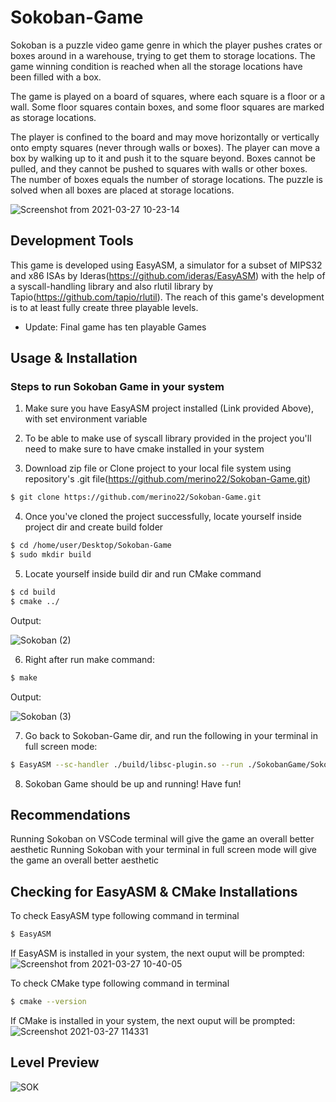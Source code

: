 # Sokoban-Game
Sokoban is a puzzle video game genre in which the player pushes crates or boxes around in a warehouse, trying to get them to storage locations. 
The game winning condition is reached when all the storage locations have been filled with a box.

The game is played on a board of squares, where each square is a floor or a wall. Some floor squares contain boxes, and some floor squares are marked as storage locations.

The player is confined to the board and may move horizontally or vertically onto empty squares (never through walls or boxes). The player can move a box by walking up to it and push it to the square beyond. Boxes cannot be pulled, and they cannot be pushed to squares with walls or other boxes. The number of boxes equals the number of storage locations. The puzzle is solved when all boxes are placed at storage locations.

![Screenshot from 2021-03-27 10-23-14](https://user-images.githubusercontent.com/47042092/112728241-ee376a80-8eeb-11eb-9d3a-af9274951744.png)


## Development Tools

This game is developed using EasyASM, a simulator for a subset of MIPS32 and x86 ISAs by Ideras(https://github.com/ideras/EasyASM) with the help of a syscall-handling library and also rlutil library by Tapio(https://github.com/tapio/rlutil). The reach of this game's development is to at least fully create three playable levels.

- Update: Final game has ten playable Games

## Usage & Installation

### Steps to run Sokoban Game in your system
 
1. Make sure you have EasyASM project installed (Link provided Above), with set environment variable

2. To be able to make use of syscall library provided in the project you'll need to make sure to have cmake installed in your system

3. Download zip file or Clone project to your local file system using repository's .git file(https://github.com/merino22/Sokoban-Game.git)
```bash
$ git clone https://github.com/merino22/Sokoban-Game.git
```

4. Once you've cloned the project successfully, locate yourself inside project dir and create build folder

```bash
$ cd /home/user/Desktop/Sokoban-Game
$ sudo mkdir build
```
5. Locate yourself inside build dir and run CMake command
```bash
$ cd build
$ cmake ../
```
Output: 

![Sokoban (2)](https://user-images.githubusercontent.com/47042092/112726639-1de27480-8ee4-11eb-9356-18b96a87d9f5.png)

6. Right after run make command: 
```bash
$ make
```
Output:

![Sokoban (3)](https://user-images.githubusercontent.com/47042092/112726646-2cc92700-8ee4-11eb-9b18-ff9fcb99c5bd.png)

7. Go back to Sokoban-Game dir, and run the following in your terminal in full screen mode: 

```bash 
$ EasyASM --sc-handler ./build/libsc-plugin.so --run ./SokobanGame/Sokoban.asm ./SokobanGame/Maps.asm SokobanGame/Figures.asm
```
8. Sokoban Game should be up and running! Have fun!

## Recommendations
Running Sokoban on VSCode terminal will give the game an overall better aesthetic
Running Sokoban with your terminal in full screen mode will give the game an overall better aesthetic

## Checking for EasyASM & CMake Installations
To check EasyASM type following command in terminal
```bash
$ EasyASM
```
If EasyASM is installed in your system, the next ouput will be prompted:
![Screenshot from 2021-03-27 10-40-05](https://user-images.githubusercontent.com/47042092/112727654-1e313e80-8ee9-11eb-8cc1-4eff134dbf5a.png)

To check CMake type following command in terminal
```bash 
$ cmake --version
```
If CMake is installed in your system, the next ouput will be prompted:
![Screenshot 2021-03-27 114331](https://user-images.githubusercontent.com/47042092/112729455-c4814200-8ef1-11eb-918b-2dea0f7f8e26.png)


## Level Preview

![SOK](https://user-images.githubusercontent.com/47042092/112728264-04ddc180-8eec-11eb-9911-189fabcc8fec.png)
